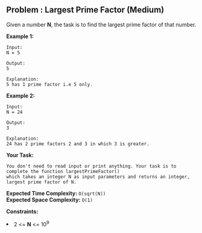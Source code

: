 ## Problem : Largest Prime Factor (Medium)
Given a number **N**, the task is to find the largest prime factor of that number.

**Example 1:**
```
Input:
N = 5

Output:
5

Explanation:
5 has 1 prime factor i.e 5 only.
```

**Example 2:**
```
Input:
N = 24

Output:
3

Explanation:
24 has 2 prime factors 2 and 3 in which 3 is greater.
```

**Your Task:**
```
You don't need to read input or print anything. Your task is to complete the function largestPrimeFactor()
which takes an integer N as input parameters and returns an integer, largest prime factor of N.
```

**Expected Time Complexity:** ```O(sqrt(N))```<br>
**Expected Space Complexity:** ```O(1)```

**Constraints:**
<li>2 <= <b>N</b> <= 10<sup>9</sup></li>


